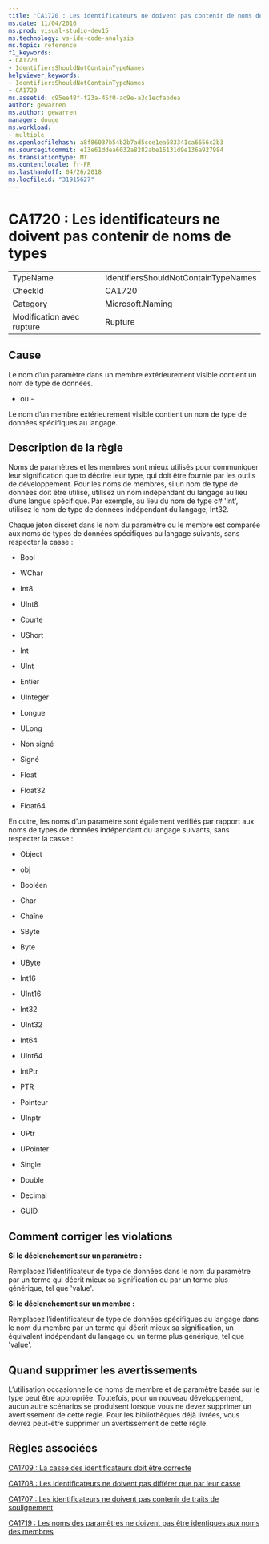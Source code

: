 ```yaml
---
title: 'CA1720 : Les identificateurs ne doivent pas contenir de noms de types'
ms.date: 11/04/2016
ms.prod: visual-studio-dev15
ms.technology: vs-ide-code-analysis
ms.topic: reference
f1_keywords:
- CA1720
- IdentifiersShouldNotContainTypeNames
helpviewer_keywords:
- IdentifiersShouldNotContainTypeNames
- CA1720
ms.assetid: c95ee48f-f23a-45f0-ac9e-a3c1ecfabdea
author: gewarren
ms.author: gewarren
manager: douge
ms.workload:
- multiple
ms.openlocfilehash: a8f86037b54b2b7ad5cce1ea683341ca6656c2b3
ms.sourcegitcommit: e13e61ddea6032a8282abe16131d9e136a927984
ms.translationtype: MT
ms.contentlocale: fr-FR
ms.lasthandoff: 04/26/2018
ms.locfileid: "31915627"
---
```

# <a name="ca1720-identifiers-should-not-contain-type-names"></a>CA1720 : Les identificateurs ne doivent pas contenir de noms de types
|||
|-|-|
|TypeName|IdentifiersShouldNotContainTypeNames|
|CheckId|CA1720|
|Category|Microsoft.Naming|
|Modification avec rupture|Rupture|

## <a name="cause"></a>Cause
 Le nom d’un paramètre dans un membre extérieurement visible contient un nom de type de données.

 - ou -

 Le nom d’un membre extérieurement visible contient un nom de type de données spécifiques au langage.

## <a name="rule-description"></a>Description de la règle
 Noms de paramètres et les membres sont mieux utilisés pour communiquer leur signification que to décrire leur type, qui doit être fournie par les outils de développement. Pour les noms de membres, si un nom de type de données doit être utilisé, utilisez un nom indépendant du langage au lieu d’une langue spécifique. Par exemple, au lieu du nom de type c# 'int', utilisez le nom de type de données indépendant du langage, Int32.

 Chaque jeton discret dans le nom du paramètre ou le membre est comparée aux noms de types de données spécifiques au langage suivants, sans respecter la casse :

-   Bool

-   WChar

-   Int8

-   UInt8

-   Courte

-   UShort

-   Int

-   UInt

-   Entier

-   UInteger

-   Longue

-   ULong

-   Non signé

-   Signé

-   Float

-   Float32

-   Float64

 En outre, les noms d’un paramètre sont également vérifiés par rapport aux noms de types de données indépendant du langage suivants, sans respecter la casse :

-   Object

-   obj

-   Booléen

-   Char

-   Chaîne

-   SByte

-   Byte

-   UByte

-   Int16

-   UInt16

-   Int32

-   UInt32

-   Int64

-   UInt64

-   IntPtr

-   PTR

-   Pointeur

-   UInptr

-   UPtr

-   UPointer

-   Single

-   Double

-   Decimal

-   GUID

## <a name="how-to-fix-violations"></a>Comment corriger les violations
 **Si le déclenchement sur un paramètre :**

 Remplacez l’identificateur de type de données dans le nom du paramètre par un terme qui décrit mieux sa signification ou par un terme plus générique, tel que 'value'.

 **Si le déclenchement sur un membre :**

 Remplacez l’identificateur de type de données spécifiques au langage dans le nom du membre par un terme qui décrit mieux sa signification, un équivalent indépendant du langage ou un terme plus générique, tel que 'value'.

## <a name="when-to-suppress-warnings"></a>Quand supprimer les avertissements
 L’utilisation occasionnelle de noms de membre et de paramètre basée sur le type peut être appropriée. Toutefois, pour un nouveau développement, aucun autre scénarios se produisent lorsque vous ne devez supprimer un avertissement de cette règle. Pour les bibliothèques déjà livrées, vous devrez peut-être supprimer un avertissement de cette règle.

## <a name="related-rules"></a>Règles associées
 [CA1709 : La casse des identificateurs doit être correcte](../code-quality/ca1709-identifiers-should-be-cased-correctly.md)

 [CA1708 : Les identificateurs ne doivent pas différer que par leur casse](../code-quality/ca1708-identifiers-should-differ-by-more-than-case.md)

 [CA1707 : Les identificateurs ne doivent pas contenir de traits de soulignement](../code-quality/ca1707-identifiers-should-not-contain-underscores.md)

 [CA1719 : Les noms des paramètres ne doivent pas être identiques aux noms des membres](../code-quality/ca1719-parameter-names-should-not-match-member-names.md)